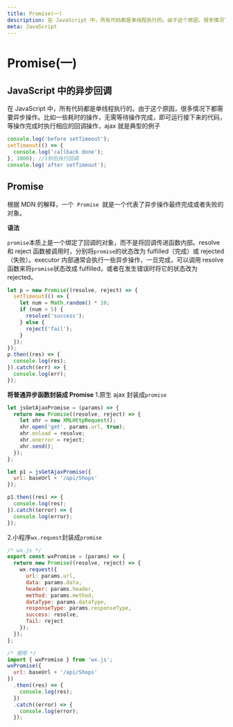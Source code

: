 ```yaml
---
title: Promise(一)
description: 在 JavaScript 中，所有代码都是单线程执行的。由于这个原因，很多情况下都需要异步操作。比如一些耗时的操作，无需等待操作完成，即可运行接下来的代码，等操作完成时执行相应的回调操作，ajax 就是典型的例子
meta: JavaScript
---
```


# Promise(一)

## JavaScript 中的异步回调

在 JavaScript 中，所有代码都是单线程执行的。由于这个原因，很多情况下都需要异步操作。比如一些耗时的操作，无需等待操作完成，即可运行接下来的代码，等操作完成时执行相应的回调操作，ajax 就是典型的例子

```js
console.log('before setTimeout');
setTimeout(() => {
  console.log('callback done');
}, 1000); //1秒后执行回调
console.log('after setTimeout');
```

## Promise

根据 MDN 的解释，一个  `Promise`  就是一个代表了异步操作最终完成或者失败的对象。

**语法**

`promise`本质上是一个绑定了回调的对象，而不是将回调传进函数内部。resolve 和 reject 函数被调用时，分别将`promise`的状态改为 fulfilled（完成）或 rejected（失败）。executor 内部通常会执行一些异步操作，一旦完成，可以调用 resolve 函数来将`promise`状态改成 fulfilled，或者在发生错误时将它的状态改为 rejected。

```js
let p = new Promise((resolve, reject) => {
  setTimeout(() => {
    let num = Math.random() * 10;
    if (num > 5) {
      resolve('success');
    } else {
      reject('fail');
    }
  });
});
p.then((res) => {
  console.log(res);
}).catch((err) => {
  console.log(err);
});
```

**将普通异步函数封装成 Promise** 1.原生 ajax 封装成`promise`

```js
let jsGetAjaxPromise = (params) => {
  return new Promise((resolve, reject) => {
    let xhr = new XMLHttpRequest();
    xhr.open('get', params.url, true);
    xhr.onload = resolve;
    xhr.onerror = reject;
    xhr.send();
  });
};

let p1 = jsGetAjaxPromise({
  url: baseUrl + '/api/Shops'
});

p1.then((res) => {
  console.log(res);
}).catch((error) => {
  console.log(error);
});
```

2.小程序`wx.request`封装成`promise`

```js
/* wx.js */
export const wxPromise = (params) => {
  return new Promise((resolve, reject) => {
    wx.request({
      url: params.url,
      data: params.data,
      header: params.header,
      method: params.method,
      dataType: params.dataType,
      responseType: params.responseType,
      success: resolve,
      fail: reject
    });
  });
};

/* 使用 */
import { wxPromise } from 'wx.js';
wxPromise({
  url: baseUrl + '/api/Shops'
})
  .then((res) => {
    console.log(res);
  })
  .catch((error) => {
    console.log(error);
  });
```
